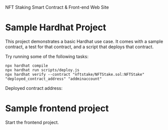 NFT Staking Smart Contract &amp; Front-end Web Site
# Sample Hardhat Project

This project demonstrates a basic Hardhat use case. It comes with a sample contract, a test for that contract, and a script that deploys that contract.

Try running some of the following tasks:

```shell
npx hardhat compile
npx hardhat run scripts/deploy.js
npx hardhat verify --contract "nftstake/NFTStake.sol:NFTStake" "deployed_contract_address" "addminaccount"
```
Deployed contract address:

# Sample frontend project

Start the frontend project.
